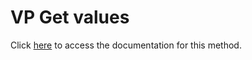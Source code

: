 <!---->
# VP Get values

Click [here](https://developer.4d.com/docs/ViewPro/commands/vp-get-values) to access the documentation for this method.

